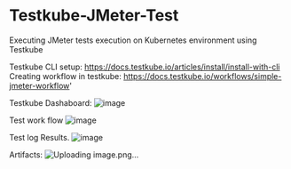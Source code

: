 # Testkube-JMeter-Test
Executing JMeter tests execution on Kubernetes environment using Testkube 

Testkube CLI setup:
https://docs.testkube.io/articles/install/install-with-cli
Creating workflow in testkube:
https://docs.testkube.io/workflows/simple-jmeter-workflow'

Testkube Dashaboard:
![image](https://github.com/user-attachments/assets/fa73f238-e741-4ed6-97f1-9ca660fe0299)

Test work flow
![image](https://github.com/user-attachments/assets/24664590-a778-49bf-b987-95aedf10f54e)

Test log Results.
![image](https://github.com/user-attachments/assets/f14c8dbe-8209-42ab-aa6d-f0012393aa38)

Artifacts:
![Uploading image.png…]()



